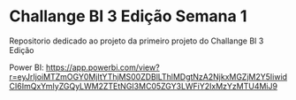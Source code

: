 # Challange BI 3 Edição Semana 1
Repositorio dedicado ao projeto da primeiro projeto do Challange BI 3 Edição

Power BI: https://app.powerbi.com/view?r=eyJrIjoiMTZmOGY0MjItYThjMS00ZDBlLThlMDgtNzA2NjkxMGZjM2Y5IiwidCI6ImQxYmIyZGQyLWM2ZTEtNGI3MC05ZGY3LWFiY2IxMzYzMTU4MiJ9
